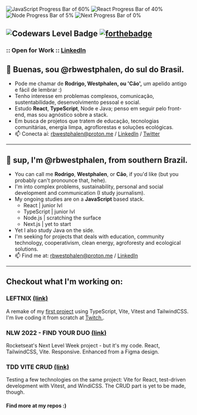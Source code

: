 ![JavaScript Progress Bar of 60%](https://progress-bar.dev/60/?scale=100&title=JavaScript&width=120&color=CC0000)
![React Progress Bar of 40%](https://progress-bar.dev/40/?scale=100&title=React&width=120&color=6699FF)
![Node Progress Bar of 5%](https://progress-bar.dev/5/?scale=100&title=Node.js&width=100&color=22AA00)
![Next Progress Bar of 0%](https://progress-bar.dev/0/?scale=100&title=Next.js&width=95&color=333333)

![Codewars Level Badge](https://www.codewars.com/users/cpt-westphalen/badges/large)
[![forthebadge](https://forthebadge.com/images/badges/powered-by-black-magic.svg)](https://forthebadge.com)
--
### :: Open for Work :: [LinkedIn](https://linkedin.com/in/rbwestphalen)
## 🌱 Buenas, sou @rbwestphalen, do sul do Brasil.
* Pode me chamar de **Rodrigo, Westphalen, ou 'Cão',** um apelido antigo e fácil de lembrar :)
* Tenho interesse em problemas complexos, comunicação, sustentabilidade, desenvolvimento pessoal e social.
* Estudo **React**, **TypeScript**, Node e Java; penso em seguir pelo front-end, mas sou agnóstico sobre a stack.
* Em busca de projetos que tratem de educação, tecnologias comunitárias, energia limpa, agroflorestas e soluções ecológicas.
* 📫 Conecta aí: rbwestphalen@proton.me / [LinkedIn](https://linkedin.com/in/rbwestphalen) / [Twitter](https://twitter.com/rbwestphalen)
---
## 🌱 sup, I'm @rbwestphalen, from southern Brazil.
* You can call me **Rodrigo**, **Westphalen**, or **Cão**, if you'd like (but you probably can't pronounce that, hehe).
* I'm into complex problems, sustainability, personal and social development and communication (I study journalism).
* My ongoing studies are on a **JavaScript** based stack.
  * React | junior lvl
  * TypeScript | junior lvl
  * Node.js | scratching the surface
  * Next.js | yet to start
* Yet I also study Java on the side.
* I'm seeking for projects that deals with education, community technology, cooperativism, clean energy, agroforesty and ecological solutions.
* 📫 Find me at: rbwestphalen@proton.me / [LinkedIn](https://linkedin.com/in/rbwestphalen)

---

## Checkout what I'm working on:

### LEFTNIX [(link)](https://github.com/cpt-westphalen/leftnix)

A remake of my [first project](https://github.com/cpt-westphalen/leftnix-old) using TypeScript, Vite, Vitest and TailwindCSS. I'm live coding it from scratch at [Twitch.](https://twitch.tv/cptwestphalen).

### NLW 2022 - FIND YOUR DUO [(link)](https://github.com/cpt-westphalen/nlw-ignite-2022)

Rocketseat's Next Level Week project - but it's my code. React, TailwindCSS, Vite. Responsive. Enhanced from a Figma design.

### TDD VITE CRUD [(link)](https://github.com/cpt-westphalen/tdd-vite-windi-crud)

Testing a few technologies on the same project: Vite for React, test-driven development with Vitest, and WindiCSS. The CRUD part is yet to be made, though.

#### Find more at my repos :)
